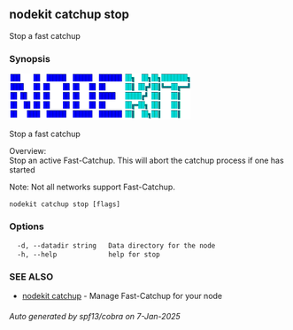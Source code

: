 ## nodekit catchup stop

Stop a fast catchup

### Synopsis

                                                                                   
<img alt="Terminal Render" src="/assets/nodekit.png" width="65%">                            
                                                                                   
                                                                                   
Stop a fast catchup                                                                
                                                                                   
Overview:                                                                          
Stop an active Fast-Catchup. This will abort the catchup process if one has started
                                                                                   
Note: Not all networks support Fast-Catchup.                                       

```
nodekit catchup stop [flags]
```

### Options

```
  -d, --datadir string   Data directory for the node
  -h, --help             help for stop
```

### SEE ALSO

* [nodekit catchup](/man/nodekit_catchup.md)	 - Manage Fast-Catchup for your node

###### Auto generated by spf13/cobra on 7-Jan-2025
